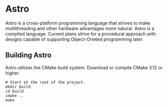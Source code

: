 # Astro
Astro is a cross-platform programming language that strives to make
multithreading and other hardware advantages more natural. Astro is a compiled
language. Current plans strive for a procedural approach with designs capable
of supporting Object-Orieted programming later.

## Building Astro
Astro utilizes the CMake build system.
Download or compile CMake 3.12 or higher.
```
# Start at the root of the project.
mkdir build
cd build
cmake ..
make
```
